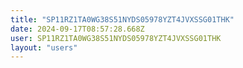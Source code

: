 ```yaml
---
title: "SP11RZ1TA0WG38S51NYDS05978YZT4JVXSSG01THK"
date: 2024-09-17T08:57:28.668Z
user: SP11RZ1TA0WG38S51NYDS05978YZT4JVXSSG01THK
layout: "users"
---
```

    